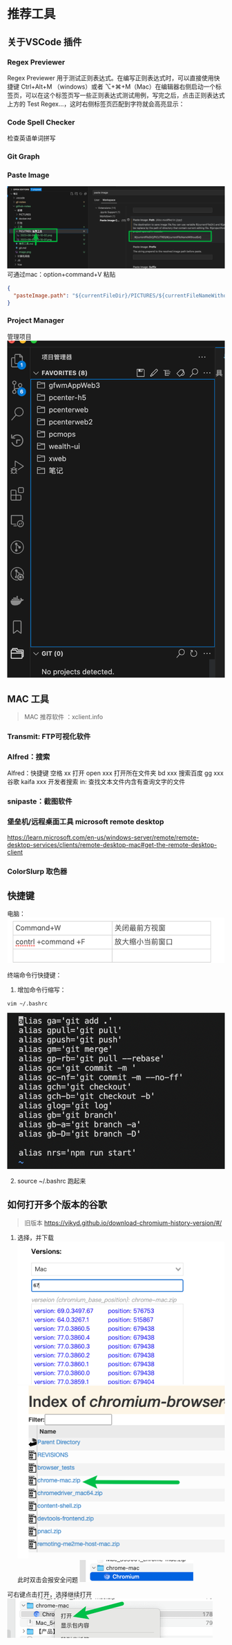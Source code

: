 # 推荐工具

## 关于VSCode 插件
###  Regex Previewer

Regex Previewer 用于测试正则表达式。在编写正则表达式时，可以直接使用快捷键 Ctrl+Alt+M （windows）或者 ⌥+⌘+M（Mac）在编辑器右侧启动一个标签页，可以在这个标签页写一些正则表达式测试用例，写完之后，点击正则表达式上方的 Test Regex...，这时右侧标签页匹配到字符就会高亮显示：


### Code Spell Checker
检查英语单词拼写


### Git Graph



### Paste Image
![](PICTURES/推荐工具/2023-08-09-20-10-41.png)
可通过mac：option+command+V 粘贴

```json
{
  "pasteImage.path": "${currentFileDir}/PICTURES/${currentFileNameWithoutExt}"
}
```

### Project Manager
管理项目
![](PICTURES/推荐工具/2023-08-09-20-13-48.png)



## MAC 工具
> MAC 推荐软件 ：xclient.info

### Transmit: FTP可视化软件

### Alfred：搜索
 Alfred：快捷键
空格 xx 打开
open xxx 打开所在文件夹
bd xxx 搜索百度
gg xxx 谷歌
kaifa xxx 开发者搜索
in: 查找文本文件内含有查询文字的文件

### snipaste：截图软件

### 堡垒机/远程桌面工具 microsoft remote desktop
https://learn.microsoft.com/en-us/windows-server/remote/remote-desktop-services/clients/remote-desktop-mac#get-the-remote-desktop-client

### ColorSlurp 取色器


## 快捷键
电脑：
![](PICTURES/推荐工具/2023-08-09-20-19-27.png)


终端命令行快捷键：


1. 增加命令行缩写：
```
vim ~/.bashrc
```
![](PICTURES/推荐工具/2023-08-09-20-21-47.png)

2. source ~/.bashrc  跑起来




## 如何打开多个版本的谷歌
> 旧版本 https://vikyd.github.io/download-chromium-history-version/#/

1. 选择，并下载
![](PICTURES/推荐工具/2023-08-15-19-42-29.png)
![](PICTURES/推荐工具/2023-08-15-19-43-22.png)
此时双击会报安全问题
![](PICTURES/推荐工具/2023-08-15-19-43-56.png)

可右键点击打开，选择继续打开
![](PICTURES/推荐工具/2023-08-15-19-44-41.png)

